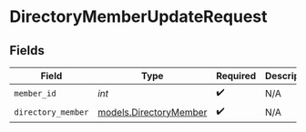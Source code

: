 # DirectoryMemberUpdateRequest


## Fields

| Field                                                  | Type                                                   | Required                                               | Description                                            |
| ------------------------------------------------------ | ------------------------------------------------------ | ------------------------------------------------------ | ------------------------------------------------------ |
| `member_id`                                            | *int*                                                  | :heavy_check_mark:                                     | N/A                                                    |
| `directory_member`                                     | [models.DirectoryMember](../models/directorymember.md) | :heavy_check_mark:                                     | N/A                                                    |
